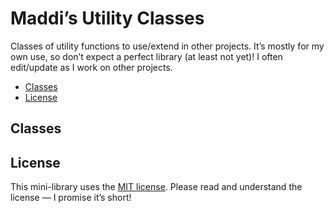 # Maddi’s Utility Classes

Classes of utility functions to use/extend in other projects. It’s mostly for my
own use, so don’t expect a perfect library (at least not yet)!  I often
edit/update as I work on other projects.

- [Classes](#classes)
- [License](#license)

## Classes
<!-- #region START CLASSES INDEX -->
<!-- #endregion END CLASSES INDEX -->

## License

This mini-library uses the [MIT license](LICENSE).  Please read and understand
the license — I promise it’s short!